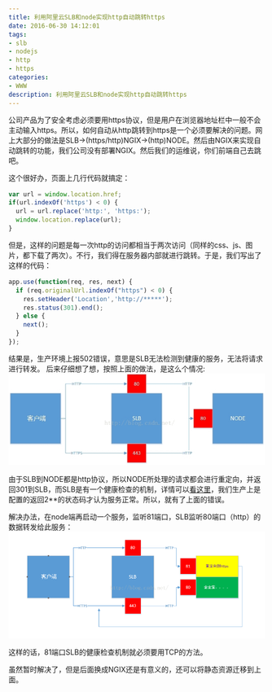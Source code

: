 ```yaml
---
title: 利用阿里云SLB和node实现http自动跳转https
date: 2016-06-30 14:12:01
tags:
- slb
- nodejs
- http
- https
categories:
- WWW
description: 利用阿里云SLB和node实现http自动跳转https
---
```

公司产品为了安全考虑必须要用https协议，但是用户在浏览器地址栏中一般不会主动输入https。所以，如何自动从http跳转到https是一个必须要解决的问题。网上大部分的做法是SLB->(https/http)NGIX->(http)NODE。然后由NGIX来实现自动跳转的功能，我们公司没有部署NGIX。然后我们的运维说，你们前端自己去跳吧。

这个很好办，页面上几行代码就搞定：
```javascript
var url = window.location.href;  
if(url.indexOf('https') < 0) {  
  url = url.replace('http:', 'https:');  
  window.location.replace(url);  
}  
```

但是，这样的问题是每一次http的访问都相当于两次访问（同样的css、js、图片，都下载了两次）。不行，我们得在服务器内部就进行跳转。于是，我们写出了这样的代码：
```javascript
app.use(function(req, res, next) {  
  if (req.originalUrl.indexOf("https") < 0) {  
    res.setHeader('Location','http://*****');  
    res.status(301).end();  
  } else {  
    next();  
  }  
});
```

结果是，生产环境上报502错误，意思是SLB无法检测到健康的服务，无法将请求进行转发。
后来仔细想了想，按照上面的做法，是这么个情况:
![1.jpg](web-slb/1.jpg)

由于SLB到NODE都是http协议，所以NODE所处理的请求都会进行重定向，并返回301到SLB，而SLB是有一个健康检查的机制，详情可以[看这里](https://help.aliyun.com/knowledge_detail/13057332.html)，我们生产上是配置的返回2**的状态码才认为服务正常。所以，就有了上面的错误。

解决办法，在node端再启动一个服务，监听81端口，SLB监听80端口（http）的数据转发给此服务：
![2.png](web-slb/2.png)

这样的话，81端口SLB的健康检查机制就必须要用TCP的方法。

虽然暂时解决了，但是后面换成NGIX还是有意义的，还可以将静态资源迁移到上面。
